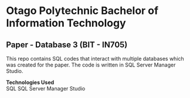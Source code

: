 # Otago Polytechnic Bachelor of Information Technology
## Paper - Database 3 (BIT - IN705)
This repo contains SQL codes that interact with multiple databases which was created for the paper. The code is written in SQL Server 
Manager Studio.

__Technologies Used__  
SQL
SQL Server Manager Studio
